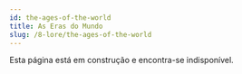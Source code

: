 ```yaml
---
id: the-ages-of-the-world
title: As Eras do Mundo
slug: /8-lore/the-ages-of-the-world
---
```


Esta página está em construção e encontra-se indisponível.
